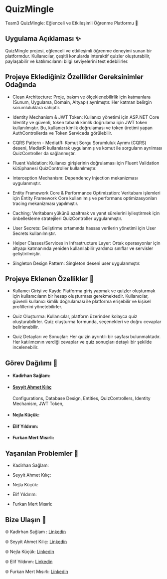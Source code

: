# QuizMingle 

 Team3 QuizMingle: Eğlenceli ve Etkileşimli Öğrenme Platformu 🌟

##  Uygulama Açıklaması ✨

QuizMingle projesi, eğlenceli ve etkileşimli öğrenme deneyimi sunan bir platformdur. Kullanıcılar, çeşitli konularda interaktif quizler oluşturabilir, paylaşabilir ve katılımcılarını bilgi seviyelerini test edebilirler.

## Projeye Eklediğiniz Özellikler Gereksinimler Odağında

- Clean Architecture: Proje, bakım ve ölçeklenebilirlik için katmanlara (Sunum, Uygulama, Domain, Altyapı) ayrılmıştır. Her katman belirgin sorumluluklara sahiptir.

- Identity Mechanism & JWT Token: Kullanıcı yönetimi için ASP.NET Core Identity ve güvenli, token tabanlı kimlik doğrulama için JWT token kullanılmıştır. Bu, kullanıcı kimlik doğrulaması ve token üretimi yapan AuthControllerda ve Token Serviceda görülebilir.

- CQRS Pattern - MediatR: Komut Sorgu Sorumluluk Ayrımı (CQRS) deseni, MediatR kullanılarak uygulanmış ve komut ile sorguların ayrılması QuizController da sağlanmıştır.

- Fluent Validation: Kullanıcı girişlerinin doğrulaması için Fluent Validation kütüphanesi QuizController kullanılmıştır.

- Interception Mechanism: Dependency Injection mekanizması uygulanmıştır.

- Entity Framework Core & Performance Optimization: Veritabanı işlemleri için Entity Framework Core kullanılmış ve performans optimizasyonları tracing mekanizması yapılmıştır.

- Caching: Veritabanı yükünü azaltmak ve yanıt sürelerini iyileştirmek için önbellekleme stratejileri QuizController uygulanmıştır.

- User Secrets: Geliştirme ortamında hassas verilerin yönetimi için User Secrets kullanılmıştır.

- Helper Classes/Services in Infrastructure Layer: Ortak operasyonlar için altyapı katmanında yeniden kullanılabilir yardımcı sınıflar ve servisler geliştirilmiştir.

- Singleton Design Pattern: Singleton deseni user uygulanmıştır.


##  Projeye Eklenen Özellikler 📍

- Kullanıcı Girişi ve Kaydı:
Platforma giriş yapmak ve quizler oluşturmak için kullanıcıların bir hesap oluşturması gerekmektedir. Kullanıcılar, güvenli kullanıcı kimlik doğrulaması ile platforma erişebilir ve kişisel profillerini yönetebilirler.

- Quiz Oluşturma:
Kullanıcılar, platform üzerinden kolayca quiz oluşturabilirler. Quiz oluşturma formunda, seçenekleri ve doğru cevaplar belirlenebilir.

- Quiz Detayları ve Sonuçlar:
Her quizin ayrıntılı bir sayfası bulunmaktadır. Her katılımcının verdiği cevaplar ve quiz sonuçları detaylı bir şekilde incelenebilir.

##  Görev Dağılımı 📌

- #### Kadirhan Sağlam:

- #### [Seyyit Ahmet Kılıç](https://github.com/sahmett)
    Configurations, Database Design, Entities, QuizControllers, Identity Mechanism, JWT Token,

- #### Nejla Küçük:

- #### Elif Yıldırım:

- #### Furkan Mert Mısırlı:

##  Yaşanılan Problemler 📛
- Kadirhan Sağlam:

- Seyyit Ahmet Kılıç:

- Nejla Küçük:

- Elif Yıldırım:

- Furkan Mert Mısırlı:

##  Bize Ulaşın 🚨

🌐 Kadirhan Sağlam : [Linkedin](https://tr.linkedin.com/in/kadirhansaglam)

🌐 Seyyit Ahmet Kılıç: [Linkedin](https://tr.linkedin.com/in/seyyit-ahmet-kilic)

🌐 Nejla Küçük: [Linkedin](https://tr.linkedin.com/in/nkucuk)

🌐 Elif Yıldırım: [Linkedin](https://tr.linkedin.com/in/elif-y%C4%B1ld%C4%B1r%C4%B1m-4a1373203)

🌐 Furkan Mert Mısırlı: [Linkedin](https://www.linkedin.com/in/furkan-mert-m%C4%B1s%C4%B1rl%C4%B1/)

